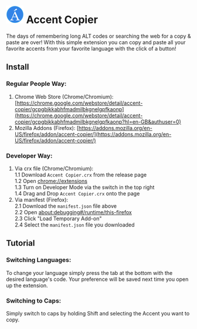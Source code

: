 # ![Logo](icon48.png "Logo") Accent Copier
The days of remembering long ALT codes or searching the web for a copy & paste are over! With this simple extension you can copy and paste all your favorite accents from your favorite language with the click of a button!

## Install
### Regular People Way:
1. Chrome Web Store (Chrome/Chromium): [https://chrome.google.com/webstore/detail/accent-copier/gcpgbjkkabhfmadmilbkgnelgpfkaonp](https://chrome.google.com/webstore/detail/accent-copier/gcpgbjkkabhfmadmilbkgnelgpfkaonp?hl=en-GB&authuser=0)
2. Mozilla Addons (Firefox): [https://addons.mozilla.org/en-US/firefox/addon/accent-copier/](https://addons.mozilla.org/en-US/firefox/addon/accent-copier/)
### Developer Way:
1. Via crx file (Chrome/Chromium):<br>
  1.1 Download `Accent Copier.crx` from the release page <br>
  1.2 Open [chrome://extensions](chrome://extensions)<br>
  1.3 Turn on Developer Mode via the switch in the top right<br>
  1.4 Drag and Drop `Accent Copier.crx` onto the page<br>
2. Via manifest (Firefox):<br>
  2.1 Download the `manifest.json` file above<br>
  2.2 Open [about:debugging#/runtime/this-firefox](about:debugging#/runtime/this-firefox)<br>
  2.3 Click "Load Temporary Add-on"<br>
  2.4 Select the `manifest.json` file you downloaded

## Tutorial
### Switching Languages:
To change your language simply press the tab at the bottom with the desired language's code. Your preference will be saved next time you open up the extension.
### Switching to Caps:
Simply switch to caps by holding Shift and selecting the Accent you want to copy.
